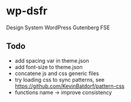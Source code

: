 # wp-dsfr
Design System WordPress Gutenberg FSE

## Todo
- add spacing var in theme.json
- add font-size to theme.json
- concatene js and css generic files
- try loading css to sync patterns, see https://github.com/KevinBatdorf/pattern-css
- functions name -> improve consistency
